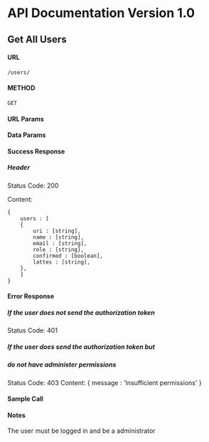 # API Documentation Version 1.0

## Get All Users
#### URL
    /users/
#### METHOD
    GET
#### URL Params
#### Data Params
#### Success Response
##### Header
Status Code: 200

Content:
```
{
    users : [
    {
        uri : [string],
        name : [string],
        email : [string],
        role : [string],
        confirmed : [boolean],
        lattes : [string],
    },
    ]
}
```
#### Error Response
##### If the user does not send the authorization token

Status Code: 401

##### If the user does send the authorization token but
##### do not have administer permissions

Status Code: 403
Content:
{
    message : 'Insufficient permissions'
}
#### Sample Call
#### Notes
The user must be logged in and be a administrator
